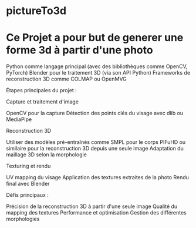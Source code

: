 # pictureTo3d

# Ce Projet a pour but de generer une forme 3d à partir d'une photo

Python comme langage principal (avec des bibliothèques comme OpenCV, PyTorch)
Blender pour le traitement 3D (via son API Python)
Frameworks de reconstruction 3D comme COLMAP ou OpenMVG

Étapes principales du projet :

Capture et traitement d'image

OpenCV pour la capture
Détection des points clés du visage avec dlib ou MediaPipe


Reconstruction 3D

Utiliser des modèles pré-entraînés comme SMPL pour le corps
PIFuHD ou similaire pour la reconstruction 3D depuis une seule image
Adaptation du maillage 3D selon la morphologie


Texturing et rendu

UV mapping du visage
Application des textures extraites de la photo
Rendu final avec Blender


Défis principaux :

Précision de la reconstruction 3D à partir d'une seule image
Qualité du mapping des textures
Performance et optimisation
Gestion des différentes morphologies

